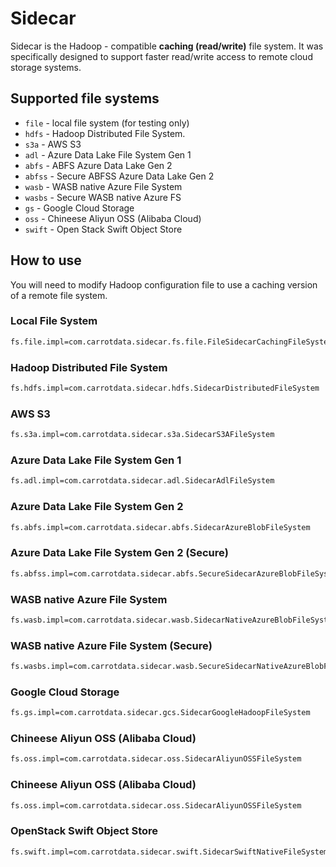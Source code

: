 # Sidecar
Sidecar is the Hadoop - compatible **caching (read/write)** file system. It was specifically designed to support faster read/write access to remote cloud storage systems. 

## Supported file systems

* `file`  - local file system (for testing only)
* `hdfs`  - Hadoop Distributed File System.
* `s3a`   - AWS S3
* `adl`   - Azure Data Lake File System Gen 1
* `abfs`  - ABFS Azure Data Lake Gen 2
* `abfss` - Secure ABFSS Azure Data Lake Gen 2
* `wasb`  - WASB native Azure File System
* `wasbs` - Secure WASB native Azure FS
* `gs`    - Google Cloud Storage
* `oss`   - Chineese Aliyun OSS (Alibaba Cloud)
* `swift` - Open Stack Swift Object Store

## How to use
You will need to modify Hadoop configuration file to use a caching version of a remote file system.
### Local File System

```bash
fs.file.impl=com.carrotdata.sidecar.fs.file.FileSidecarCachingFileSystem
```

### Hadoop Distributed File System

```bash
fs.hdfs.impl=com.carrotdata.sidecar.hdfs.SidecarDistributedFileSystem
```

### AWS S3

```bash
fs.s3a.impl=com.carrotdata.sidecar.s3a.SidecarS3AFileSystem
```

### Azure Data Lake File System Gen 1

```bash
fs.adl.impl=com.carrotdata.sidecar.adl.SidecarAdlFileSystem
```

### Azure Data Lake File System Gen 2

```bash
fs.abfs.impl=com.carrotdata.sidecar.abfs.SidecarAzureBlobFileSystem
```

### Azure Data Lake File System Gen 2 (Secure)

```bash
fs.abfss.impl=com.carrotdata.sidecar.abfs.SecureSidecarAzureBlobFileSystem
```

### WASB native Azure File System

```bash
fs.wasb.impl=com.carrotdata.sidecar.wasb.SidecarNativeAzureBlobFileSystem
```

### WASB native Azure File System (Secure)

```bash
fs.wasbs.impl=com.carrotdata.sidecar.wasb.SecureSidecarNativeAzureBlobFileSystem
```

### Google Cloud Storage

```bash
fs.gs.impl=com.carrotdata.sidecar.gcs.SidecarGoogleHadoopFileSystem
```

### Chineese Aliyun OSS (Alibaba Cloud)

```bash
fs.oss.impl=com.carrotdata.sidecar.oss.SidecarAliyunOSSFileSystem
```

### Chineese Aliyun OSS (Alibaba Cloud)

```bash
fs.oss.impl=com.carrotdata.sidecar.oss.SidecarAliyunOSSFileSystem
```

### OpenStack Swift Object Store

```bash
fs.swift.impl=com.carrotdata.sidecar.swift.SidecarSwiftNativeFileSystem
```









